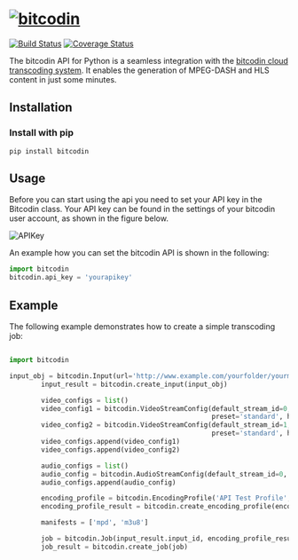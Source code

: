 # [![bitcodin](http://www.bitcodin.com/wp-content/uploads/2014/10/bitcodin-small.gif)](http://www.bitcodin.com)
[![Build Status](https://travis-ci.org/bitmovin/bitcodin-python.svg?branch=master)](https://travis-ci.org/bitmovin/bitcodin-python)
[![Coverage Status](https://coveralls.io/repos/bitmovin/bitcodin-python/badge.svg?branch=master)](https://coveralls.io/r/bitmovin/bitcodin-python?branch=master)

The bitcodin API for Python is a seamless integration with the [bitcodin cloud transcoding system](http://www.bitcodin.com). It enables the generation of MPEG-DASH and HLS content in just some minutes.

Installation
------------

### Install with pip ###

```
pip install bitcodin
```
 
Usage
-----

Before you can start using the api you need to set your API key in the Bitcodin class. Your API key can be found in the settings of your bitcodin user account, as shown in the figure below.

![APIKey](http://www.bitcodin.com/wp-content/uploads/2015/06/api_key.png)

An example how you can set the bitcodin API is shown in the following:

```python
import bitcodin
bitcodin.api_key = 'yourapikey'
```

Example
-----
The following example demonstrates how to create a simple transcoding job:
```python

import bitcodin

input_obj = bitcodin.Input(url='http://www.example.com/yourfolder/yourmovie.mp4')
        input_result = bitcodin.create_input(input_obj)

        video_configs = list()
        video_config1 = bitcodin.VideoStreamConfig(default_stream_id=0, bitrate=1024000, profile='Main',
                                                   preset='standard', height=1024, width=768)
        video_config2 = bitcodin.VideoStreamConfig(default_stream_id=1, bitrate=512000, profile='Main',
                                                   preset='standard', height=480, width=320)
        video_configs.append(video_config1)
        video_configs.append(video_config2)

        audio_configs = list()
        audio_config = bitcodin.AudioStreamConfig(default_stream_id=0, bitrate=192000)
        audio_configs.append(audio_config)

        encoding_profile = bitcodin.EncodingProfile('API Test Profile', video_configs, audio_configs)
        encoding_profile_result = bitcodin.create_encoding_profile(encoding_profile)

        manifests = ['mpd', 'm3u8']

        job = bitcodin.Job(input_result.input_id, encoding_profile_result.encoding_profile_id, manifests)
        job_result = bitcodin.create_job(job)

```